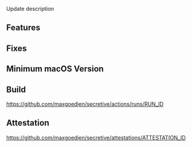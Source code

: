 Update description

## Features


## Fixes


## Minimum macOS Version


## Build
https://github.com/maxgoedjen/secretive/actions/runs/RUN_ID

## Attestation
https://github.com/maxgoedjen/secretive/attestations/ATTESTATION_ID

